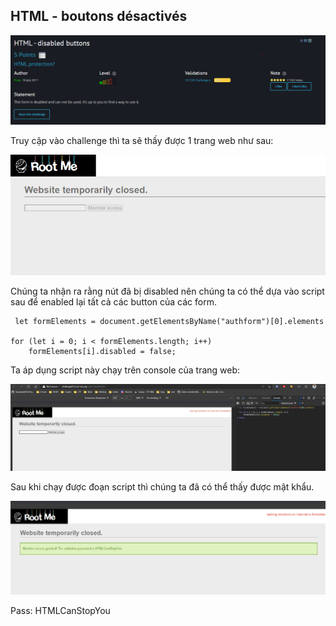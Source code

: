 ## HTML - boutons désactivés

![img](https://github.com/datnlq/R0OtM3/blob/main/Web/HTML%20-%20boutons%20d%C3%A9sactiv%C3%A9s/HTML-disabledbuttons.png?raw=true)

Truy cập vào challenge thì ta sẽ thấy được 1 trang web như sau: 

![img](https://github.com/datnlq/R0OtM3/blob/main/Web/HTML%20-%20boutons%20d%C3%A9sactiv%C3%A9s/HTML-disabledbuttons_chall.png?raw=true)

Chúng ta nhận ra rằng nút đã bị disabled nên chúng ta có thể dựa vào script sau để enabled lại tất cả các button của các form.
```
 let formElements = document.getElementsByName("authform")[0].elements
 
for (let i = 0; i < formElements.length; i++)
    formElements[i].disabled = false;
```
Ta áp dụng script này chạy trên console của trang web:

![img](https://github.com/datnlq/R0OtM3/blob/main/Web/HTML%20-%20boutons%20d%C3%A9sactiv%C3%A9s/HTML-disabledbuttons_chall2.png?raw=true)


Sau khi chạy được đoạn script thì chúng ta đã có thể thấy được mật khẩu.

![img](https://github.com/datnlq/R0OtM3/blob/main/Web/HTML%20-%20boutons%20d%C3%A9sactiv%C3%A9s/HTML-disabledbuttons_solve.png?raw=true)


Pass: HTMLCanStopYou
